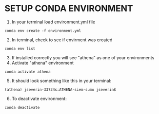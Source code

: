 # SETUP CONDA ENVIRONMENT
1. In your terminal load  environment.yml file
```linux
conda env create -f environment.yml
```
2. In terminal, check to see if envirment was created
```linux
conda env list
```
3. If installed correctly you will see "athena" as one of your environments
4. Activate "athena" environment
```linux
conda activate athena
```
5. It should look something like this in your terminal: 
```linux
(athena) jseverin-33734s:ATHENA-siem-sumo jseverin$
```
6. To deactivate environment:
```linux
conda deactivate 
```
